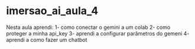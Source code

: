 # imersao_ai_aula_4
Nesta aula aprendi:
1- como conectar o gemini a um colab
2- como proteger a minha api_key
3- aprendi a configurar parâmetros do gemeni
4- aprendi a como fazer um chatbot
